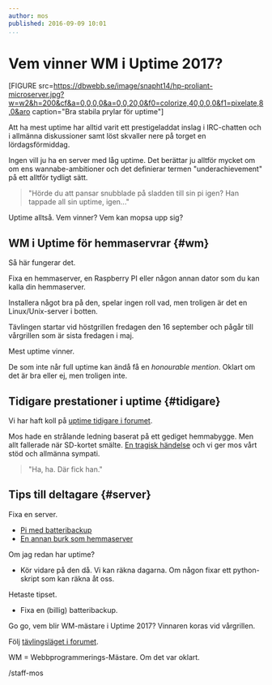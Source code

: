 ```yaml
---
author: mos
published: 2016-09-09 10:01
...
```

Vem vinner WM i Uptime 2017?
======================================


[FIGURE src=https://dbwebb.se/image/snapht14/hp-proliant-microserver.jpg?w=w2&h=200&cf&a=0,0,0,0&a=0,0,20,0&f0=colorize,40,0,0,0&f1=pixelate,8,0&aro caption="Bra stabila prylar för uptime"]

Att ha mest uptime har alltid varit ett prestigeladdat inslag i IRC-chatten och i allmänna diskussioner samt löst skvaller nere på torget en lördagsförmiddag.

Ingen vill ju ha en server med låg uptime. Det berättar ju alltför mycket om om ens wannabe-ambitioner och det definierar termen "underachievement" på ett alltför tydligt sätt.

> "Hörde du att pansar snubblade på sladden till sin pi igen? Han tappade all sin uptime, igen..."

Uptime alltså. Vem vinner? Vem kan mopsa upp sig?


<!--more-->


WM i Uptime för hemmaservrar {#wm}
-------------------------------------------

Så här fungerar det.

Fixa en hemmaserver, en Raspberry PI eller någon annan dator som du kan kalla din hemmaserver.

Installera något bra på den, spelar ingen roll vad, men troligen är det en Linux/Unix-server i botten.

Tävlingen startar vid höstgrillen fredagen den 16 september och pågår till vårgrillen som är sista fredagen i maj.

Mest uptime vinner.

De som inte når full uptime kan ändå få en *honourable mention*. Oklart om det är bra eller ej, men troligen inte.



Tidigare prestationer i uptime {#tidigare}
-------------------------------------------

Vi har haft koll på [uptime tidigare i forumet](https://dbwebb.se/forum/viewtopic.php?f=23&t=4138).

Mos hade en strålande ledning baserat på ett gediget hemmabygge. Men allt fallerade när SD-kortet smälte. [En tragisk händelse](https://dbwebb.se/forum/viewtopic.php?f=23&t=4138#p45223) och vi ger mos vårt stöd och allmänna sympati.

> "Ha, ha. Där fick han."



Tips till deltagare {#server}
-------------------------------------------

Fixa en server.

* [Pi med batteribackup](https://dbwebb.se/forum/viewtopic.php?f=23&t=4138#p35508)
* [En annan burk som hemmaserver](https://dbwebb.se/forum/viewtopic.php?f=49&t=2698)

Om jag redan har uptime?

* Kör vidare på den då. Vi kan räkna dagarna. Om någon fixar ett python-skript som kan räkna åt oss. 

Hetaste tipset.

* Fixa en (billig) batteribackup. 

Go go, vem blir WM-mästare i Uptime 2017? Vinnaren koras vid vårgrillen.

Följ [tävlingsläget i forumet](https://dbwebb.se/t/5595).

WM = Webbprogrammerings-Mästare. Om det var oklart.


/staff-mos
